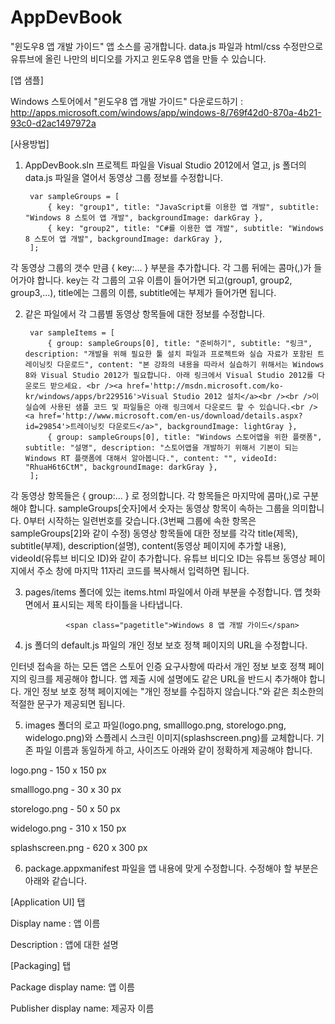 AppDevBook
==========

"윈도우8 앱 개발 가이드" 앱 소스를 공개합니다.
data.js 파일과 html/css 수정만으로 유튜브에 올린 나만의 비디오를 가지고 윈도우8 앱을 만들 수 있습니다.

[앱 샘플] 

Windows 스토어에서 "윈도우8 앱 개발 가이드" 다운로드하기 : http://apps.microsoft.com/windows/app/windows-8/769f42d0-870a-4b21-93c0-d2ac1497972a

[사용방법]

1. AppDevBook.sln 프로젝트 파일을 Visual Studio 2012에서 열고, js 폴더의 data.js 파일을 열어서 동영상 그룹 정보를 수정합니다.

        var sampleGroups = [
            { key: "group1", title: "JavaScript를 이용한 앱 개발", subtitle: "Windows 8 스토어 앱 개발", backgroundImage: darkGray },
            { key: "group2", title: "C#를 이용한 앱 개발", subtitle: "Windows 8 스토어 앱 개발", backgroundImage: darkGray },
        ];


 각 동영상 그룹의 갯수 만큼 { key:... } 부분을 추가합니다. 각 그룹 뒤에는 콤마(,)가 들어가야 합니다.
 key는 각 그룹의 고유 이름이 들어가면 되고(group1, group2, group3,...), title에는 그룹의 이름, subtitle에는 부제가 들어가면 됩니다.



2. 같은 파일에서 각 그룹별 동영상 항목들에 대한 정보를 수정합니다.

        var sampleItems = [
            { group: sampleGroups[0], title: "준비하기", subtitle: "링크", description: "개발을 위해 필요한 툴 설치 파일과 프로젝트와 실습 자료가 포함된 트레이닝킷 다운로드", content: "본 강좌의 내용을 따라서 실습하기 위해서는 Windows 8와 Visual Studio 2012가 필요합니다. 아래 링크에서 Visual Studio 2012를 다운로드 받으세요. <br /><a href='http://msdn.microsoft.com/ko-kr/windows/apps/br229516'>Visual Studio 2012 설치</a><br /><br />이 실습에 사용된 샘플 코드 및 파일들은 아래 링크에서 다운로드 할 수 있습니다.<br /><a href='http://www.microsoft.com/en-us/download/details.aspx?id=29854'>트레이닝킷 다운로드</a>", backgroundImage: lightGray },
            { group: sampleGroups[0], title: "Windows 스토어앱을 위한 플랫폼", subtitle: "설명", description: "스토어앱을 개발하기 위해서 기본이 되는 Windows RT 플랫폼에 대해서 알아봅니다.", content: "", videoId: "RhuaH6t6CtM", backgroundImage: darkGray },
        ];


 각 동영상 항목들은 { group:... } 로 정의합니다. 각 항목들은 마지막에 콤마(,)로 구분해야 합니다.
 sampleGroups[숫자]에서 숫자는 동영상 항목이 속하는 그룹을 의미합니다. 0부터 시작하는 일련번호를 갖습니다.(3번째 그룹에 속한 항목은 sampleGroups[2]와 같이 수정) 
 동영상 항목들에 대한 정보를 각각 title(제목), subtitle(부제), description(설명), content(동영상 페이지에 추가할 내용), videoId(유튜브 비디오 ID)와 같이 추가합니다.
 유튜브 비디오 ID는 유튜브 동영상 페이지에서 주소 창에 마지막 11자리 코드를 복사해서 입력하면 됩니다. 


3. pages/items 폴더에 있는 items.html 파일에서 아래 부분을 수정합니다. 앱 첫화면에서 표시되는 제목 타이틀을 나타냅니다.

                <span class="pagetitle">Windows 8 앱 개발 가이드</span>

4. js 폴더의 default.js 파일의 개인 정보 보호 정책 페이지의 URL을 수정합니다.


 인터넷 접속을 하는 모든 앱은 스토어 인증 요구사항에 따라서 개인 정보 보호 정책 페이지의 링크를 제공해야 합니다. 앱 제출 시에 설명에도 같은 URL을 반드시 추가해야 합니다. 개인 정보 보호 정책 페이지에는 "개인 정보를 수집하지 않습니다."와 같은 최소한의 적절한 문구가 제공되면 됩니다.

5. images 폴더의 로고 파일(logo.png, smalllogo.png, storelogo.png, widelogo.png)와 스플레시 스크린 이미지(splashscreen.png)를 교체합니다. 기존 파일 이름과 동일하게 하고, 사이즈도 아래와 같이 정확하게 제공해야 합니다.

 logo.png - 150 x 150 px

 smalllogo.png - 30 x 30 px

 storelogo.png - 50 x 50 px

 widelogo.png - 310 x 150 px

 splashscreen.png - 620 x 300 px


6. package.appxmanifest 파일을 앱 내용에 맞게 수정합니다. 수정해야 할 부분은 아래와 같습니다.

 [Application UI] 탭

  Display name : 앱 이름

  Description : 앱에 대한 설명

 [Packaging] 탭

  Package display name: 앱 이름

  Publisher display name: 제공자 이름


